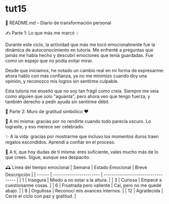 # tut15

🌟 README.md – Diario de transformación personal

✍️ Parte 1: Lo que más me marcó 💡

Durante este ciclo, la actividad que más me tocó emocionalmente fue la dinámica de autoconocimiento en tutoría. Me enfrenté a preguntas que jamás me había hecho y descubrí emociones que tenía guardadas. Fue como un espejo que no podía evitar mirar.

Desde que iniciamos, he notado un cambio real en mi forma de expresarme: ahora hablo con más confianza, ya no me minimizo cuando doy una opinión, y reconozco mis logros sin sentirme culpable.

Esta tutoría me enseñó que no soy tan frágil como creía. Siempre me veía como alguien que solo "aguanta", pero ahora veo que tengo fuerza, y también derecho a pedir ayuda sin sentirme débil.

🧱 Parte 2: Muro de gratitud simbólico ❤️

🧠 A mí misma: gracias por no rendirte cuando todo parecía oscuro. Lo lograste, y eso merece ser celebrado.

✨ A la vida: gracias por mostrarme que incluso los momentos duros traen regalos escondidos. Aprendí a confiar en el proceso.

🌱 A ti, que hoy dudas de ti misma: eres suficiente, vales mucho más de lo que crees. Sigue, aunque sea despacito.

🕰 Línea del tiempo emocional
| Semana | Estado Emocional        | Breve Descripción                  |
| ------ | ----------------------- | ---------------------------------- |
| 1      | Insegura                | Miedo a no estar a la altura.      |
| 3      | Curiosa                 | Empecé a cuestionarme cosas.       |
| 6      | Frustrada pero valiente | Caí, pero no me quedé abajo.       |
| 9      | Orgullosa               | Reconocí mis avances internos.     |
| 12     | Agradecida              | Cerré el ciclo con paz y gratitud. |


